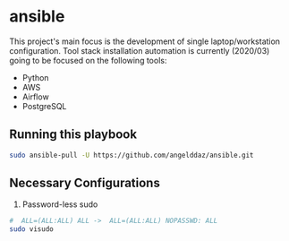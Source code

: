 # ansible
This project's main focus is the development of single laptop/workstation configuration.
Tool stack installation automation is currently (2020/03) going to be focused on the following tools:
* Python
* AWS
* Airflow
* PostgreSQL

## Running this playbook
```bash
sudo ansible-pull -U https://github.com/angelddaz/ansible.git 
```

## Necessary Configurations
1. Password-less sudo
```bash
#  ALL=(ALL:ALL) ALL ->  ALL=(ALL:ALL) NOPASSWD: ALL
sudo visudo
```

